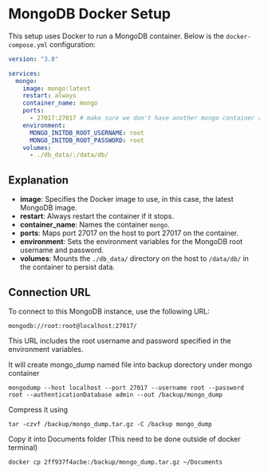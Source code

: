 # MongoDB Docker Setup

This setup uses Docker to run a MongoDB container. Below is the `docker-compose.yml` configuration:

```yaml
version: "3.8"

services:
  mongo:
    image: mongo:latest
    restart: always
    container_name: mongo
    ports:
      - 27017:27017 # make sure we don't have another mongo container running on same port
    environment:
      MONGO_INITDB_ROOT_USERNAME: root
      MONGO_INITDB_ROOT_PASSWORD: root
    volumes:
      - ./db_data/:/data/db/
```

## Explanation

- **image**: Specifies the Docker image to use, in this case, the latest MongoDB image.
- **restart**: Always restart the container if it stops.
- **container_name**: Names the container `mongo`.
- **ports**: Maps port 27017 on the host to port 27017 on the container.
- **environment**: Sets the environment variables for the MongoDB root username and password.
- **volumes**: Mounts the `./db_data/` directory on the host to `/data/db/` in the container to persist data.

## Connection URL

To connect to this MongoDB instance, use the following URL:

```
mongodb://root:root@localhost:27017/
```

This URL includes the root username and password specified in the environment variables.



It will create mongo_dump named file into backup dorectory under mongo container 
```
mongodump --host localhost --port 27017 --username root --password root --authenticationDatabase admin --out /backup/mongo_dump
```

Compress it using 
```
tar -czvf /backup/mongo_dump.tar.gz -C /backup mongo_dump
```

Copy it into Documents folder (This need to be done outside of docker terminal)
```
docker cp 2ff937f4acbe:/backup/mongo_dump.tar.gz ~/Documents
```
